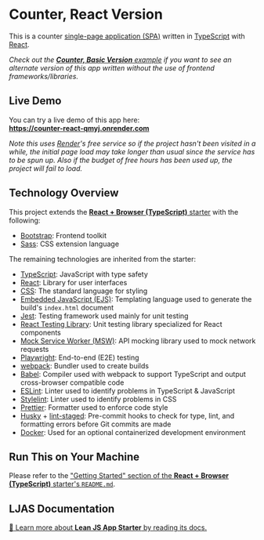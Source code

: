 # Counter, React Version

This is a counter [single-page application (SPA)](https://en.wikipedia.org/wiki/Single-page_application) written in [TypeScript](https://typescriptlang.org) with [React](https://react.dev).

_Check out the [**Counter, Basic Version** example](https://github.com/mattlean/lean-js-app-starter/tree/master/starters/counter) if you want to see an alternate version of this app written without the use of frontend frameworks/libraries._

## Live Demo

You can try a live demo of this app here:  
**https://counter-react-qmyj.onrender.com**

_Note this uses [Render](https://render.com)'s free service so if the project hasn't been visited in a while, the initial page load may take longer than usual since the service has to be spun up. Also if the budget of free hours has been used up, the project will fail to load._

## Technology Overview

This project extends the [**React + Browser (TypeScript)** starter](https://github.com/mattlean/lean-js-app-starter/tree/master/starters/react-browser-ts) with the following:

-   [Bootstrap](https://getbootstrap.com): Frontend toolkit
-   [Sass](https://sass-lang.com): CSS extension language

The remaining technologies are inherited from the starter:

-   [TypeScript](https://typescriptlang.org): JavaScript with type safety
-   [React](https://react.dev): Library for user interfaces
-   [CSS](https://w3.org/Style/CSS/Overview.en.html): The standard language for styling
-   [Embedded JavaScript (EJS)](https://ejs.co): Templating language used to generate the build's `index.html` document
-   [Jest](https://jestjs.io): Testing framework used mainly for unit testing
-   [React Testing Library](https://testing-library.com/docs/react-testing-library/intro): Unit testing library specialized for React components
-   [Mock Service Worker (MSW)](https://mswjs.io): API mocking library used to mock network requests
-   [Playwright](https://playwright.dev): End-to-end (E2E) testing
-   [webpack](https://webpack.js.org): Bundler used to create builds
-   [Babel](https://babeljs.io): Compiler used with webpack to support TypeScript and output cross-browser compatible code
-   [ESLint](https://eslint.org): Linter used to identify problems in TypeScript & JavaScript
-   [Stylelint](https://stylelint.io): Linter used to identify problems in CSS
-   [Prettier](https://prettier.io): Formatter used to enforce code style
-   [Husky](https://typicode.github.io/husky) + [lint-staged](https://github.com/okonet/lint-staged): Pre-commit hooks to check for type, lint, and formatting errors before Git commits are made
-   [Docker](https://docker.com): Used for an optional containerized development environment

## Run This on Your Machine

Please refer to the ["Getting Started" section of the **React + Browser (TypeScript)** starter's `README.md`](https://github.com/mattlean/lean-js-app-starter/tree/master/starters/react-browser-ts#getting-started).

## LJAS Documentation

[📖 Learn more about **Lean JS App Starter** by reading its docs.](https://github.com/mattlean/lean-js-app-starter/tree/master/docs)
